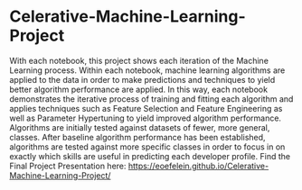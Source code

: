 # Celerative-Machine-Learning-Project
With each notebook, this project shows each iteration of the Machine Learning process. Within each notebook, machine learning algorithms are applied to the data in order to make predictions and techniques to yield better algorithm performance are applied. In this way, each notebook demonstrates the iterative process of training and fitting each algorithm and applies techniques such as Feature Selection and Feature Engineering as well as Parameter Hypertuning to yield improved algorithm performance. Algorithms are initially tested against datasets of fewer, more general, classes. After baseline algorithm performance has been established, algorithms are tested against more specific classes in order to focus in on exactly which skills are useful in predicting each developer profile.
Find the Final Project Presentation here: https://eoefelein.github.io/Celerative-Machine-Learning-Project/
